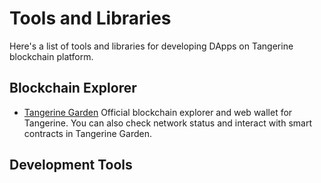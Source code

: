 # Tools and Libraries

Here's a list of tools and libraries for developing DApps on Tangerine blockchain platform.

## Blockchain Explorer

- [Tangerine Garden](Explorer.md)
Official blockchain explorer and web wallet for Tangerine. You can also check network status and interact with smart contracts in Tangerine Garden.

## Development Tools

